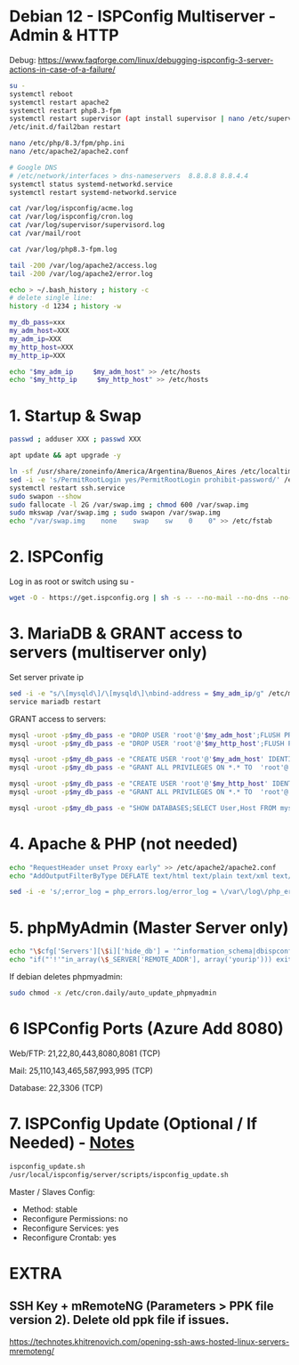 # Debian 12 - ISPConfig Multiserver - Admin & HTTP

Debug: https://www.faqforge.com/linux/debugging-ispconfig-3-server-actions-in-case-of-a-failure/

```sh
su -
systemctl reboot
systemctl restart apache2
systemctl restart php8.3-fpm
systemctl restart supervisor (apt install supervisor | nano /etc/supervisor/conf.d/laravel-worker.conf)
/etc/init.d/fail2ban restart

nano /etc/php/8.3/fpm/php.ini
nano /etc/apache2/apache2.conf

# Google DNS
# /etc/network/interfaces > dns-nameservers  8.8.8.8 8.8.4.4
systemctl status systemd-networkd.service
systemctl restart systemd-networkd.service

cat /var/log/ispconfig/acme.log
cat /var/log/ispconfig/cron.log
cat /var/log/supervisor/supervisord.log
cat /var/mail/root

cat /var/log/php8.3-fpm.log

tail -200 /var/log/apache2/access.log
tail -200 /var/log/apache2/error.log

echo > ~/.bash_history ; history -c
# delete single line:
history -d 1234 ; history -w
```

```sh
my_db_pass=xxx
my_adm_host=XXX
my_adm_ip=XXX
my_http_host=XXX
my_http_ip=XXX

echo "$my_adm_ip     $my_adm_host" >> /etc/hosts
echo "$my_http_ip     $my_http_host" >> /etc/hosts
```

# 1. Startup & Swap
```sh
passwd ; adduser XXX ; passwd XXX

apt update && apt upgrade -y

ln -sf /usr/share/zoneinfo/America/Argentina/Buenos_Aires /etc/localtime
sed -i -e 's/PermitRootLogin yes/PermitRootLogin prohibit-password/' /etc/ssh/sshd_config
systemctl restart ssh.service
sudo swapon --show
sudo fallocate -l 2G /var/swap.img ; chmod 600 /var/swap.img
sudo mkswap /var/swap.img ; sudo swapon /var/swap.img
echo "/var/swap.img    none    swap    sw    0    0" >> /etc/fstab
```

# 2. ISPConfig
Log in as root or switch using su -
```sh
wget -O - https://get.ispconfig.org | sh -s -- --no-mail --no-dns --no-roundcube --use-php=8.2,8.3
```

# 3. MariaDB & GRANT access to servers (multiserver only)
Set server private ip
```sh
sed -i -e "s/\[mysqld\]/\[mysqld\]\nbind-address = $my_adm_ip/g" /etc/mysql/mariadb.conf.d/50-server.cnf
service mariadb restart
```
GRANT access to servers:
```sh
mysql -uroot -p$my_db_pass -e "DROP USER 'root'@'$my_adm_host';FLUSH PRIVILEGES"
mysql -uroot -p$my_db_pass -e "DROP USER 'root'@'$my_http_host';FLUSH PRIVILEGES"

mysql -uroot -p$my_db_pass -e "CREATE USER 'root'@'$my_adm_host' IDENTIFIED BY '$my_db_pass'"
mysql -uroot -p$my_db_pass -e "GRANT ALL PRIVILEGES ON *.* TO  'root'@'$my_adm_host' IDENTIFIED BY '$my_db_pass' WITH GRANT OPTION MAX_QUERIES_PER_HOUR 0 MAX_CONNECTIONS_PER_HOUR 0 MAX_UPDATES_PER_HOUR 0 MAX_USER_CONNECTIONS 0"

mysql -uroot -p$my_db_pass -e "CREATE USER 'root'@'$my_http_host' IDENTIFIED BY '$my_db_pass'"
mysql -uroot -p$my_db_pass -e "GRANT ALL PRIVILEGES ON *.* TO  'root'@'$my_http_host' IDENTIFIED BY '$my_db_pass' WITH GRANT OPTION MAX_QUERIES_PER_HOUR 0 MAX_CONNECTIONS_PER_HOUR 0 MAX_UPDATES_PER_HOUR 0 MAX_USER_CONNECTIONS 0"

mysql -uroot -p$my_db_pass -e "SHOW DATABASES;SELECT User,Host FROM mysql.user"
```

# 4. Apache & PHP (not needed)
```sh
echo "RequestHeader unset Proxy early" >> /etc/apache2/apache2.conf
echo "AddOutputFilterByType DEFLATE text/html text/plain text/xml text/css text/javascript application/javascript" >> /etc/apache2/apache2.conf

sed -i -e 's/;error_log = php_errors.log/error_log = \/var\/log\/php_errors.log/g' /etc/php/8.2/fpm/php.ini
```

# 5. phpMyAdmin (Master Server only)
```sh
echo "\$cfg['Servers'][\$i]['hide_db'] = '^information_schema|dbispconfig|performance_schema|mysql|phpmyadmin|sys\$';" >> /usr/share/phpmyadmin/config.inc.php
echo "if("'!'"in_array(\$_SERVER['REMOTE_ADDR'], array('yourip'))) exit();" >> /usr/share/phpmyadmin/config.inc.php
```
If debian deletes phpmyadmin:
```sh
sudo chmod -x /etc/cron.daily/auto_update_phpmyadmin
```

# 6 ISPConfig Ports (Azure Add 8080)
Web/FTP: 21,22,80,443,8080,8081 (TCP)

Mail: 25,110,143,465,587,993,995 (TCP)

Database: 22,3306 (TCP)

# 7. ISPConfig Update (Optional / If Needed) - <a href="http://www.faqforge.com/linux/controlpanels/ispconfig3/how-to-update-ispconfig-3/" target="_blank">Notes</a>
```sh
ispconfig_update.sh
/usr/local/ispconfig/server/scripts/ispconfig_update.sh
```

Master / Slaves Config:
- Method: stable
- Reconfigure Permissions: no
- Reconfigure Services: yes
- Reconfigure Crontab: yes

# EXTRA
## SSH Key + mRemoteNG (Parameters > PPK file version 2). Delete old ppk file if issues.
https://technotes.khitrenovich.com/opening-ssh-aws-hosted-linux-servers-mremoteng/

